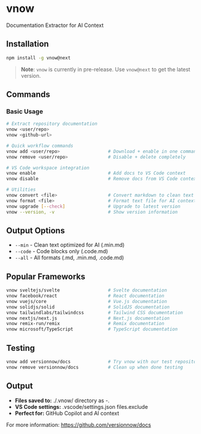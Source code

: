 # vnow

Documentation Extractor for AI Context

<!-- Test sync: 2025-06-15 -->

## Installation

```bash
npm install -g vnow@next
```

> **Note**: `vnow` is currently in pre-release. Use `vnow@next` to get the latest version.

## Commands

### Basic Usage
```bash
# Extract repository documentation
vnow <user/repo>
vnow <github-url>

# Quick workflow commands  
vnow add <user/repo>                  # Download + enable in one command
vnow remove <user/repo>               # Disable + delete completely

# VS Code workspace integration
vnow enable                           # Add docs to VS Code context
vnow disable                          # Remove docs from VS Code context

# Utilities
vnow convert <file>                   # Convert markdown to clean text
vnow format <file>                    # Format text file for AI context
vnow upgrade [--check]                # Upgrade to latest version
vnow --version, -v                    # Show version information
```

## Output Options

- `--min` - Clean text optimized for AI (.min.md)
- `--code` - Code blocks only (.code.md)  
- `--all` - All formats (.md, .min.md, .code.md)

## Popular Frameworks

```bash
vnow sveltejs/svelte                  # Svelte documentation
vnow facebook/react                   # React documentation
vnow vuejs/core                       # Vue.js documentation
vnow solidjs/solid                    # SolidJS documentation
vnow tailwindlabs/tailwindcss         # Tailwind CSS documentation
vnow nextjs/next.js                   # Next.js documentation
vnow remix-run/remix                  # Remix documentation
vnow microsoft/TypeScript             # TypeScript documentation
```

## Testing

```bash
vnow add versionnow/docs              # Try vnow with our test repository
vnow remove versionnow/docs           # Clean up when done testing
```

## Output

- **Files saved to:** ./.vnow/ directory as <user>-<repo>.<format>
- **VS Code settings:** .vscode/settings.json files.exclude  
- **Perfect for:** GitHub Copilot and AI context

For more information: https://github.com/versionnow/docs